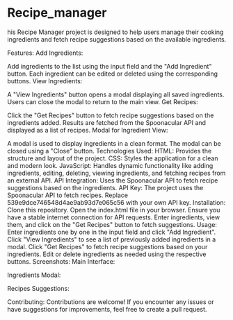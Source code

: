 # Recipe_manager

his Recipe Manager project is designed to help users manage their cooking ingredients and fetch recipe suggestions based on the available ingredients.

Features:
Add Ingredients:

Add ingredients to the list using the input field and the "Add Ingredient" button.
Each ingredient can be edited or deleted using the corresponding buttons.
View Ingredients:

A "View Ingredients" button opens a modal displaying all saved ingredients.
Users can close the modal to return to the main view.
Get Recipes:

Click the "Get Recipes" button to fetch recipe suggestions based on the ingredients added.
Results are fetched from the Spoonacular API and displayed as a list of recipes.
Modal for Ingredient View:

A modal is used to display ingredients in a clean format.
The modal can be closed using a "Close" button.
Technologies Used:
HTML: Provides the structure and layout of the project.
CSS: Styles the application for a clean and modern look.
JavaScript: Handles dynamic functionality like adding ingredients, editing, deleting, viewing ingredients, and fetching recipes from an external API.
API Integration: Uses the Spoonacular API to fetch recipe suggestions based on the ingredients.
API Key:
The project uses the Spoonacular API to fetch recipes.
Replace 539e9dce746548d4ae9ab93d7e065c56 with your own API key.
Installation:
Clone this repository.
Open the index.html file in your browser.
Ensure you have a stable internet connection for API requests.
Enter ingredients, view them, and click on the "Get Recipes" button to fetch suggestions.
Usage:
Enter ingredients one by one in the input field and click "Add Ingredient".
Click "View Ingredients" to see a list of previously added ingredients in a modal.
Click "Get Recipes" to fetch recipe suggestions based on your ingredients.
Edit or delete ingredients as needed using the respective buttons.
Screenshots:
Main Interface:

Ingredients Modal:

Recipes Suggestions:

Contributing:
Contributions are welcome! If you encounter any issues or have suggestions for improvements, feel free to create a pull request.